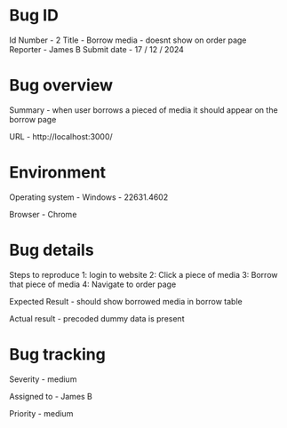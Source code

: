 # Bug ID

Id Number - 2
Title - Borrow media - doesnt show on order page  
Reporter - James B 
Submit date - 17 / 12 / 2024

# Bug overview 

Summary - when user borrows a pieced of media it should appear on the borrow page 

URL - http://localhost:3000/

# Environment 

Operating system - Windows - 22631.4602

Browser - Chrome 

# Bug details 

Steps to reproduce 
    1: login to website 
    2: Click a piece of media 
    3: Borrow that piece of media 
    4: Navigate to order page 

Expected Result - should show borrowed media in borrow table

Actual result - precoded dummy data is present 

# Bug tracking 

Severity - medium 

Assigned to - James B 

Priority - medium 